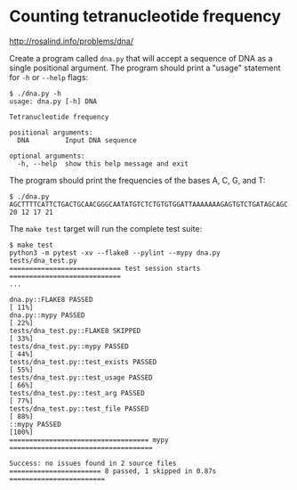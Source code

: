 # Counting tetranucleotide frequency

http://rosalind.info/problems/dna/

Create a program called `dna.py` that will accept a sequence of DNA as a single positional argument.
The program should print a "usage" statement for `-h` or `--help` flags:

```
$ ./dna.py -h
usage: dna.py [-h] DNA

Tetranucleotide frequency

positional arguments:
  DNA         Input DNA sequence

optional arguments:
  -h, --help  show this help message and exit
```

The program should print the frequencies of the bases A, C, G, and T:

```
$ ./dna.py AGCTTTTCATTCTGACTGCAACGGGCAATATGTCTCTGTGTGGATTAAAAAAAGAGTGTCTGATAGCAGC
20 12 17 21
```

The `make test` target will run the complete test suite:

```
$ make test
python3 -m pytest -xv --flake8 --pylint --mypy dna.py tests/dna_test.py
============================ test session starts ============================
...

dna.py::FLAKE8 PASSED                                                 [ 11%]
dna.py::mypy PASSED                                                   [ 22%]
tests/dna_test.py::FLAKE8 SKIPPED                                     [ 33%]
tests/dna_test.py::mypy PASSED                                        [ 44%]
tests/dna_test.py::test_exists PASSED                                 [ 55%]
tests/dna_test.py::test_usage PASSED                                  [ 66%]
tests/dna_test.py::test_arg PASSED                                    [ 77%]
tests/dna_test.py::test_file PASSED                                   [ 88%]
::mypy PASSED                                                         [100%]
=================================== mypy ====================================

Success: no issues found in 2 source files
======================= 8 passed, 1 skipped in 0.87s ========================
```

